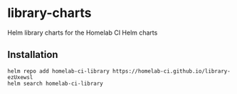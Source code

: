 # library-charts
Helm library charts for the Homelab CI Helm charts

## Installation

```console
helm repo add homelab-ci-library https://homelab-ci.github.io/library-ezUxewsl
helm search homelab-ci-library
```
